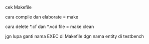 cek Makefile

cara compile dan elaborate = make

cara delete *.cf dan *.vcd file = make clean

jgn lupa ganti nama EXEC di Makefile dgn nama entity di testbench
